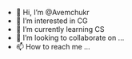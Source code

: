 - 👋 Hi, I’m @Avemchukr
- 👀 I’m interested in CG
- 🌱 I’m currently learning CS
- 💞️ I’m looking to collaborate on ...
- 📫 How to reach me ...

<!---
Avemchukr/Avemchukr is a ✨ special ✨ repository because its `README.md` (this file) appears on your GitHub profile.
You can click the Preview link to take a look at your changes.
--->
